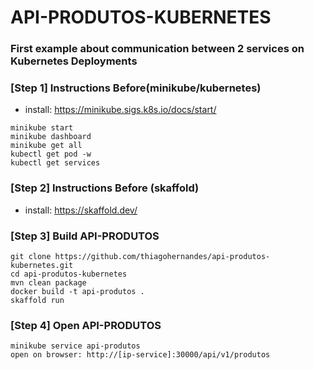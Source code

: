 # API-PRODUTOS-KUBERNETES

### First example about communication between 2 services on Kubernetes Deployments

### [Step 1] Instructions Before(minikube/kubernetes)

- install: https://minikube.sigs.k8s.io/docs/start/
```
minikube start
minikube dashboard
minikube get all
kubectl get pod -w
kubectl get services
```

### [Step 2] Instructions Before (skaffold)

- install: https://skaffold.dev/

### [Step 3] Build API-PRODUTOS
```
git clone https://github.com/thiagohernandes/api-produtos-kubernetes.git
cd api-produtos-kubernetes
mvn clean package
docker build -t api-produtos .
skaffold run
```

### [Step 4] Open API-PRODUTOS
```
minikube service api-produtos
open on browser: http://[ip-service]:30000/api/v1/produtos
```
